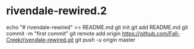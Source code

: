 # rivendale-rewired.2
echo "# rivendale-rewired" >> README.md git init git add README.md git commit -m "first commit" git remote add origin https://github.com/Fall-Creek/rivendale-rewired.git git push -u origin master
